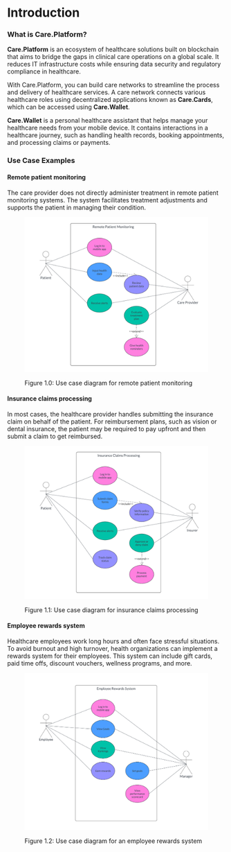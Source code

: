 # Introduction

### What is Care.Platform?

**Care.Platform** is an ecosystem of healthcare solutions built on blockchain that aims to bridge the gaps in clinical care operations on a global scale. It reduces IT infrastructure costs while ensuring data security and regulatory compliance in healthcare.

With Care.Platform, you can build care networks to streamline the process and delivery of healthcare services. A care network connects various healthcare roles using decentralized applications known as **Care.Cards**, which can be accessed using **Care.Wallet**.

**Care.Wallet** is a personal healthcare assistant that helps manage your healthcare needs from your mobile device. It contains interactions in a healthcare journey, such as handling health records, booking appointments, and processing claims or payments.

### Use Case Examples

#### Remote patient monitoring

The care provider does not directly administer treatment in remote patient monitoring systems. The system facilitates treatment adjustments and supports the patient in managing their condition.

<figure><img src="../.gitbook/assets/remote-patient-monitoring-diagram.png" alt="remote-patient-monitoring-use-case"><figcaption><p>Figure 1.0: Use case diagram for remote patient monitoring</p></figcaption></figure>

#### Insurance claims processing

In most cases, the healthcare provider handles submitting the insurance claim on behalf of the patient. For reimbursement plans, such as vision or dental insurance, the patient may be required to pay upfront and then submit a claim to get reimbursed.

<figure><img src="../.gitbook/assets/insurance-claims-processing.png" alt="insurance-claims-processing-use-case"><figcaption><p>Figure 1.1: Use case diagram for insurance claims processing</p></figcaption></figure>

#### Employee rewards system

Healthcare employees work long hours and often face stressful situations. To avoid burnout and high turnover, health organizations can implement a rewards system for their employees. This system can include gift cards, paid time offs, discount vouchers, wellness programs, and more.

<figure><img src="../.gitbook/assets/employee-rewards-system.png" alt="employee-rewards-system-use-case"><figcaption><p>Figure 1.2: Use case diagram for an employee rewards system</p></figcaption></figure>



